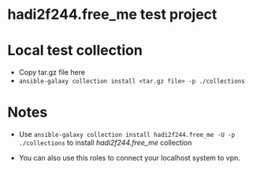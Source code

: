 # hadi2f244.free_me test project



# Local test collection
+ Copy tar.gz file here
+ `ansible-galaxy collection install <tar.gz file> -p ./collections`

# Notes

+ Use `ansible-galaxy collection install hadi2f244.free_me -U -p ./collections` to install *hadi2f244.free_me* collection

+ You can also use this roles to connect your localhost system to vpn.